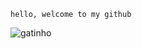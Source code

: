 ``` hello, welcome to my github ```

![gatinho](https://media3.giphy.com/media/ND6xkVPaj8tHO/giphy.gif)